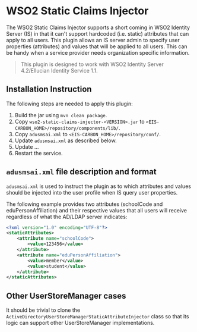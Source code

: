 WSO2 Static Claims Injector
===========================

The WSO2 Static Claims Injector supports a short coming in WSO2 Identity Server (IS) in that it can't support hardcoded (i.e. static) attributes that can apply to all users.
This plugin allows an IS server admin to specify user properties (attributes) and values that will be applied to all users. This can be handy when a service provider
needs organization specific information.  

> This plugin is designed to work with WSO2 Identity Server 4.2/Ellucian Identity Service 1.1.
 
## Installation Instruction

The following steps are needed to apply this plugin:

1. Build the jar using `mvn clean package`.
2. Copy `wso2-static-claims-injector-<VERSION>.jar` to `<EIS-CARBON_HOME>/repository/components/lib/`.
3. Copy `adusmsai.xml` to `<EIS-CARBON_HOME>/repository/conf/`.
4. Update `adusmsai.xml` as described below.
5. Update ...
6. Restart the service.


## `adusmsai.xml` file description and format

`adusmsai.xml` is used to instruct the plugin as to which attributes and values should be injected into the user profile when IS query user properties.

The following example provides two attributes (schoolCode and eduPersonAffiliation) and their respective values that all users will receive regardless of what the AD/LDAP server indicates:

```xml
<?xml version="1.0" encoding="UTF-8"?>
<staticAttributes>
    <attribute name="schoolCode">
        <value>123456</value>
    </attribute>
    <attribute name="eduPersonAffiliation">
        <value>member</value>
        <value>student</value>
    </attribute>
</staticAttributes>
```

## Other UserStoreManager cases
It should be trivial to clone the `ActiveDirectoryUserStoreManagerStaticAttributeInjector` class so that its logic can support other UserStoreManager implementations.
